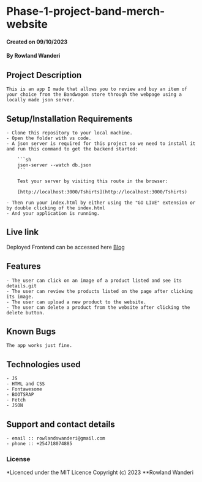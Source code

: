 # Phase-1-project-band-merch-website

#### Created on 09/10/2023

#### **By Rowland Wanderi**

## Project Description

    This is an app I made that allows you to review and buy an item of your choice from the Bandwagon store through the webpage using a locally made json server.

## Setup/Installation Requirements
    - Clone this repository to your local machine.
    - Open the folder with vs code.
    - A json server is required for this project so we need to install it and run this command to get the backend started:

        ```sh
        json-server --watch db.json
        ```

        Test your server by visiting this route in the browser:

        [http://localhost:3000/Tshirts](http://localhost:3000/Tshirts)

    - Then run your index.html by either using the "GO LIVE" extension or by double clicking of the index.html
    - And your application is running.
       
## Live link
Deployed Frontend can be accessed here [Blog](https://rowlandwanderi.github.io/Phase-1-project-band-merch-website/)   

## Features
    - The user can click on an image of a product listed and see its details.git
    - The user can review the products listed on the page after clicking its image.
    - The user can upload a new product to the website.
    - The user can delete a product from the website after clicking the delete button.


## Known Bugs
    The app works just fine.

## Technologies used
    - JS
    - HTML and CSS
    - Fontawesome
    - BOOTSRAP
    - Fetch
    - JSON 

## Support and contact details
    - email :: rowlandswanderi@gmail.com
    - phone :: +254718074885

### License
*Licenced under the MIT Licence
Copyright (c) 2023 **Rowland Wanderi

